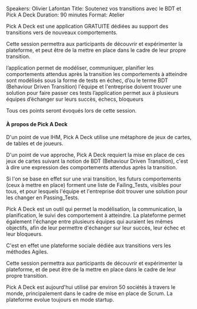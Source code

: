 Speakers: Olivier Lafontan
Title: Soutenez vos transitions avec le BDT et Pick A Deck
Duration: 90 minutes
Format: Atelier

Pick A Deck est une application GRATUITE dédiées au support des transitions vers de nouveaux comportements.

Cette session permettra aux participants de découvrir et expérimenter la plateforme, et peut être de la mettre en place dans le cadre de leur propre transition.

l’application permet de modéliser, communiquer, planifier les comportements attendus après la transition
les comportements à atteindre sont modélisés sous la forme de tests en échec, d’ou le terme BDT (Behaviour Driven Transition)
l'équipe et l'entreprise doivent trouver une solution pour faire passer ces tests
l’application permet aux à plusieurs équipes d’échanger sur leurs succès, échecs, bloqueurs

Tous ces points seront évoqués lors de cette session.

#### À propos de Pick A Deck

D'un point de vue IHM, Pick A Deck utilise une métaphore de jeux de cartes, de tables et de joueurs.

D'un point de vue approche, Pick A Deck requiert la mise en place de ces jeux de cartes suivant la notion de BDT (Behaviour Driven Transition), c'est à dire une expression des comportements attendus après la transition.

Si l'on se base en effet sur une vrai transition, les futurs comportements (ceux à mettre en place) forment une liste de Failing_Tests, visibles pour tous, et pour lesquels l'équipe et l'entreprise doit trouver une solution pour les changer en Passing_Tests.

Pick A Deck est un outil qui permet la modélisation, la communication, la planification, le suivi des comportement à atteindre. La plateforme permet également l'échange entre plusieurs équipes qui auraient les mêmes objectifs, afin de leur permettre d'échanger sur leur succès, leur échec et leur bloqueurs.

C'est en effet une plateforme sociale dédiée aux transitions vers les méthodes Agiles.

Cette session permettra aux participants de découvrir et expérimenter la plateforme, et de peut être de la mettre en place dans le cadre de leur propre transition.

Pick A Deck est aujourd'hui utilisé par environ 50 sociétés à travers le monde, principalement dans le cadre de mise en place de Scrum. La plateforme evolue toujours en mode startup.
